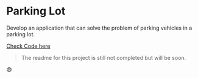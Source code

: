 # Parking Lot
Develop an application that can solve the problem of parking vehicles in a parking lot.

[Check Code here](https://github.com/kratipaw/parking_lot)

> The readme for this project is still not completed but will be soon. 

:smile:
